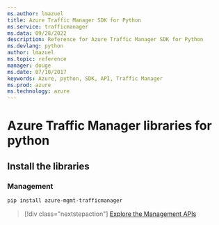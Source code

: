 ```yaml
---
ms.author: lmazuel
title: Azure Traffic Manager SDK for Python
ms.service: trafficmanager
ms.data: 09/28/2022
description: Reference for Azure Traffic Manager SDK for Python
ms.devlang: python
author: lmazuel
ms.topic: reference
manager: douge
ms.date: 07/10/2017
keywords: Azure, python, SDK, API, Traffic Manager
ms.prod: azure
ms.technology: azure
---
```

# Azure Traffic Manager libraries for python

## Install the libraries

### Management

```bash
pip install azure-mgmt-trafficmanager
```

> [!div class="nextstepaction"]
> [Explore the Management APIs](/python/api/overview/azure/trafficmanager/management)